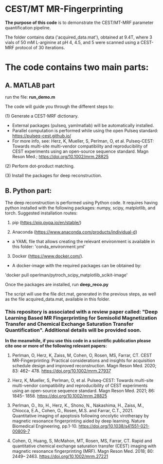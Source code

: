 # CEST/MT MR-Fingerprinting


**The purpose of this code** is to demonstrate the CEST/MT-MRF parameter quantification pipeline.

The folder contains data ('acquired_data.mat'), obtained at 9.4T, where 3 vials of 50 mM L-arginine at pH 4, 4.5, and 5 were scanned using a CEST-MRF protocol of 30 iterations. 

# The code contains two main parts:

## A. MATLAB part
run the file:  **run_demo.m** 

The code will guide you through the different steps to:

(1) Generate a CEST-MRF dictionary.
 *   External packages (pulseq, yamlmatlab) will be automatically installed.
 *   Parallel computation is performed while using the open Pulseq standard: https://pulseq-cest.github.io/
 *   For more info, see: Herz, K, Mueller, S, Perlman, O, et al. Pulseq-CEST: Towards multi-site multi-vendor compatibility and reproducibility of CEST experiments using an open-source sequence standard. Magn Reson Med.; https://doi.org/10.1002/mrm.28825
 
(2) Perform dot-product matching.

(3) Install the packages for deep reconstruction.

## B. Python part: 
The deep reconstruction is performed using Python code.
It requires having python installed with the following packages:
numpy, scipy, matplotlib, and torch.
Suggested installation routes:

1) pip (https://pip.pypa.io/en/stable/)

2) Anaconda (https://www.anaconda.com/products/individual-d)
* a YAML file that allows creating the relevant environment is available in this folder: 'conda_environment.yml'

3) Docker (https://www.docker.com/).
* A docker-image with the required packages can be obtained by: 

'docker pull operlman/pytroch_scipy_matplotlib_scikit-image'
   
Once the packages are installed, run **deep_reco.py**

The script will use the file dict.mat, generated in the previous steps, as well as the file acquired_data.mat, available in this folder.

### This repository is associated with a review paper called: "Deep Learning Based MR Fingerprinting for Semisolid Magnetization Transfer and Chemical Exchange Saturation Transfer Quantification". Additional details will be provided soon. 

**In the meanwhile, if you use this code in a scientific publication please cite one or more of the following relevant papers:**
1) Perlman, O, Herz, K, Zaiss, M, Cohen, O, Rosen, MS, Farrar, CT. CEST MR-Fingerprinting: Practical considerations and insights for acquisition schedule design and improved reconstruction. Magn Reson Med. 2020; 83: 462– 478. https://doi.org/10.1002/mrm.27937 

2) Herz, K, Mueller, S, Perlman, O, et al. Pulseq-CEST: Towards multi-site multi-vendor compatibility and reproducibility of CEST experiments using an open-source sequence standard. Magn Reson Med. 2021; 86: 1845– 1858. https://doi.org/10.1002/mrm.28825 
 
3) Perlman, O., Ito, H., Herz, K., Shono, N., Nakashima, H., Zaiss, M., Chiocca, E.A., Cohen, O., Rosen, M.S. and Farrar, C.T., 2021. Quantitative imaging of apoptosis following oncolytic virotherapy by magnetic resonance fingerprinting aided by deep learning. Nature Biomedical Engineering, pp.1-10. https://doi.org/10.1038/s41551-021-00809-7

4) Cohen, O, Huang, S, McMahon, MT, Rosen, MS, Farrar, CT. Rapid and quantitative chemical exchange saturation transfer (CEST) imaging with magnetic resonance fingerprinting (MRF). Magn Reson Med. 2018; 80: 2449– 2463. https://doi.org/10.1002/mrm.27221 
